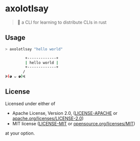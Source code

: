 # axolotlsay
> 💬 a CLI for learning to distribute CLIs in rust

## Usage

```sh
> axolotlsay "hello world"

         +-------------+
         | hello world |
         +-------------+
        /
≽(◕ ᴗ ◕)≼
```

## License

Licensed under either of

* Apache License, Version 2.0, ([LICENSE-APACHE](LICENSE-APACHE) or [apache.org/licenses/LICENSE-2.0](https://www.apache.org/licenses/LICENSE-2.0))
* MIT license ([LICENSE-MIT](LICENSE-MIT) or [opensource.org/licenses/MIT](https://opensource.org/licenses/MIT))

at your option.
